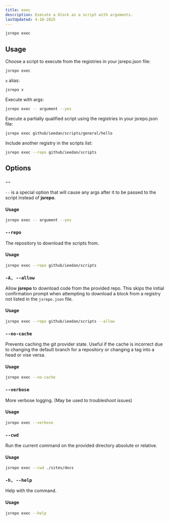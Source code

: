 ```yaml
---
title: exec
description: Execute a block as a script with arguments.
lastUpdated: 4-10-2025
---
```


```sh
jsrepo exec
```

## Usage

Choose a script to execute from the registries in your jsrepo.json file:

```sh
jsrepo exec
```

`x` alias:

```sh
jsrepo x
```

Execute with args:

```sh
jsrepo exec -- argument --yes
```

Execute a partially qualified script using the registries in your jsrepo.json file:

```sh
jsrepo exec github/ieedan/scripts/general/hello
```

Include another registry in the scripts list:

```sh
jsrepo exec --repo github/ieedan/scripts
```

## Options

### `--`

`--` is a special option that will cause any args after it to be passed to the script instead of **jsrepo**.

#### Usage

```sh
jsrepo exec -- argument --yes
```

### `--repo`

The repository to download the scripts from.

#### Usage

```sh
jsrepo exec --repo github/ieedan/scripts
```

### `-A, --allow`

Allow **jsrepo** to download code from the provided repo. This skips the initial confirmation prompt when attempting to download a block from a registry not listed in the `jsrepo.json` file.

#### Usage

```sh
jsrepo exec --repo github/ieedan/scripts --allow
```

### `--no-cache`

Prevents caching the git provider state. Useful if the cache is incorrect due to changing the default branch for a repository or changing a tag into a head or vise versa.

#### Usage

```sh
jsrepo exec --no-cache
```

### `--verbose`

More verbose logging. (May be used to troubleshoot issues)

#### Usage

```sh
jsrepo exec --verbose
```

### `--cwd`

Run the current command on the provided directory absolute or relative.

#### Usage

```sh
jsrepo exec --cwd ./sites/docs
```

### `-h, --help`

Help with the command.

#### Usage

```sh
jsrepo exec --help
```
